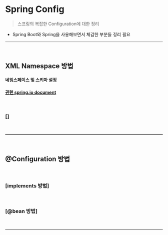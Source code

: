 # Spring Config
> 스프링의 복잡한 Configuration에 대한 정리
* Spring Boot와 Spring을 사용해보면서 체감한 부분들 정리 필요

<hr>
<br>

## XML Namespace 방법
#### 네임스페이스 및 스키마 설정
#### [관련 spring.io document](https://docs.spring.io/spring-framework/docs/4.2.x/spring-framework-reference/html/xsd-configuration.html)

<br> 

### []

<br>
<hr>
<br>

## @Configuration 방법
#### 

<br>

### [implements 방법]

<br>

### [@bean 방법]

<br>
<hr>
<br>
